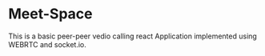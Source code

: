 # Meet-Space
This is a basic peer-peer vedio calling react Application implemented using WEBRTC and socket.io.